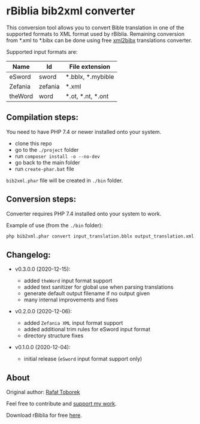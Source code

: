 rBiblia bib2xml converter
=========================

This conversion tool allows you to convert Bible translation in one of the supported formats to XML format used by rBiblia. Remaining conversion from *.xml to *.bibx can be done using free [xml2bibx](https://github.com/rBiblia/xml2bibx) translations converter.

Supported input formats are:

Name    | Id      | File extension
--------|---------|---------------
eSword  | sword   | *.bblx, *.mybible
Zefania | zefania | *.xml
theWord | word    | *.ot, *.nt, *.ont

Compilation steps:
-------------------

You need to have PHP 7.4 or newer installed onto your system.

- clone this repo
- go to the `./project` folder
- run `composer install -o --no-dev`
- go back to the main folder
- run `create-phar.bat` file

`bib2xml.phar` file will be created in `./bin` folder.

Conversion steps:
-----------------

Converter requires PHP 7.4 installed onto your system to work.

Example of use (from the `./bin` folder):

```cmd
php bib2xml.phar convert input_translation.bblx output_translation.xml sword
```

Changelog:
----------

* v0.3.0.0 (2020-12-15):
    - added `theWord` input format support
    - added text sanitizer for global use when parsing translations
    - generate default output filename if no output given
    - many internal improvements and fixes

* v0.2.0.0 (2020-12-06):
    - added `Zefania XML` input format support
    - added additional trim rules for eSword input format
    - directory structure fixes

* v0.1.0.0 (2020-12-04):
    - initial release (`eSword` input format support only)

About
-----

Original author: [Rafał Toborek](https://kontakt.toborek.info)

Feel free to contribute and [support my work](https://rbiblia.toborek.info/donation/).

Download rBiblia for free [here](https://rbiblia.toborek.info/en-US/).
